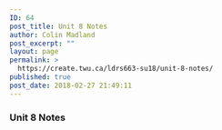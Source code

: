 ```yaml
---
ID: 64
post_title: Unit 8 Notes
author: Colin Madland
post_excerpt: ""
layout: page
permalink: >
  https://create.twu.ca/ldrs663-su18/unit-8-notes/
published: true
post_date: 2018-02-27 21:49:11
---
```

### Unit 8 Notes